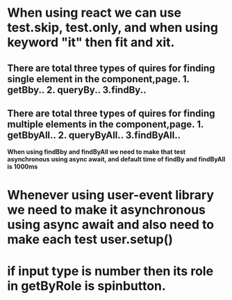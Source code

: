 # When using react we can use test.skip, test.only, and when using keyword "it" then fit and xit.

## There are total three types of quires for finding single element in the component,page. 1. getBby.. 2. queryBy.. 3.findBy..

## There are total three types of quires for finding multiple elements in the component,page. 1. getBbyAll.. 2. queryByAll.. 3.findByAll..

**When using findBby and findByAll we need to make that test asynchronous using async await, and default time of findBy and findByAll is 1000ms**

# Whenever using user-event library we need to make it asynchronous using async await and also need to make each test user.setup()

# if input type is number then its role in getByRole is spinbutton.

